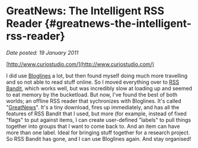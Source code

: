# GreatNews: The Intelligent RSS Reader {#greatnews-the-intelligent-rss-reader}

_Date posted: 19 January 2011_

[http://www.curiostudio.com/](http://www.curiostudio.com/)

I did use [Bloglines](http://www.bloglines.com/) a lot, but then found myself doing much more travelling and so not able to read stuff online. So I moved everything over to [RSS Bandit](http://www.rssbandit.org/), which works well, but was incredibly slow at loading up and seemed to eat memory by the bucketload. But now, I've found the best of both worlds; an offline RSS reader that sychronizes with Bloglines. It's called "[GreatNews](http://www.curiostudio.com/)". It's a tiny download, fires up immediately, and has all the features of RSS Bandit that I used, but more (for example, instead of fixed "flags" to put against items, I can create user-defined "labels" to pull things together into groups that I want to come back to. And an item can have more than one label. Ideal for bringing stuff together for a research project. So RSS Bandit has gone, and I can use Bloglines again. And stay organised!